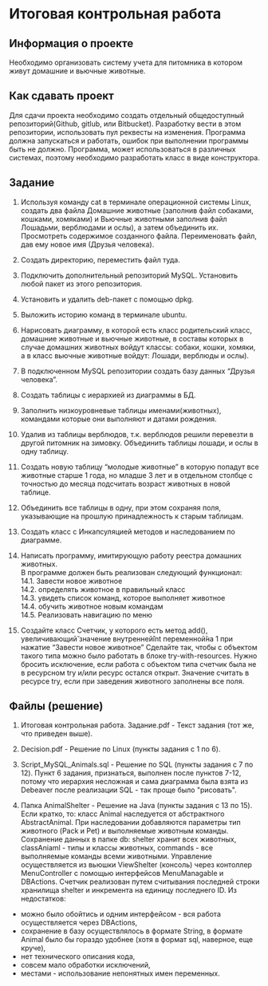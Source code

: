 # Итоговая контрольная работа

## Информация о проекте
Необходимо организовать систему учета для питомника в котором живут
домашние и вьючные животные.

## Как сдавать проект
Для сдачи проекта необходимо создать отдельный общедоступный
репозиторий(Github, gitlub, или Bitbucket). Разработку вести в этом
репозитории, использовать пул реквесты на изменения. Программа должна
запускаться и работать, ошибок при выполнении программы быть не должно.
Программа, может использоваться в различных системах, поэтому необходимо
разработать класс в виде конструктора.

## Задание
1. Используя команду cat в терминале операционной системы Linux, создать
два файла Домашние животные (заполнив файл собаками, кошками,
хомяками) и Вьючные животными заполнив файл Лошадьми, верблюдами и
ослы), а затем объединить их. Просмотреть содержимое созданного файла.
Переименовать файл, дав ему новое имя (Друзья человека).

2. Создать директорию, переместить файл туда.

3. Подключить дополнительный репозиторий MySQL. Установить любой пакет
из этого репозитория.

4. Установить и удалить deb-пакет с помощью dpkg.

5. Выложить историю команд в терминале ubuntu.

6. Нарисовать диаграмму, в которой есть класс родительский класс, домашние
животные и вьючные животные, в составы которых в случае домашних
животных войдут классы: собаки, кошки, хомяки, а в класс вьючные животные
войдут: Лошади, верблюды и ослы).

7. В подключенном MySQL репозитории создать базу данных “Друзья
человека”.

8. Создать таблицы с иерархией из диаграммы в БД.

9. Заполнить низкоуровневые таблицы именами(животных), командами
которые они выполняют и датами рождения.

10. Удалив из таблицы верблюдов, т.к. верблюдов решили перевезти в другой
питомник на зимовку. Объединить таблицы лошади, и ослы в одну таблицу.

11. Создать новую таблицу “молодые животные” в которую попадут все
животные старше 1 года, но младше 3 лет и в отдельном столбце с точностью
до месяца подсчитать возраст животных в новой таблице.

12. Объединить все таблицы в одну, при этом сохраняя поля, указывающие на
прошлую принадлежность к старым таблицам.

13. Создать класс с Инкапсуляцией методов и наследованием по диаграмме.

14. Написать программу, имитирующую работу реестра домашних животных.  
В программе должен быть реализован следующий функционал:  
    14.1. Завести новое животное  
    14.2. определять животное в правильный класс  
    14.3. увидеть список команд, которое выполняет животное  
    14.4. обучить животное новым командам  
    14.5. Реализовать навигацию по меню

15. Создайте класс Счетчик, у которого есть метод add(), увеличивающий̆
значение внутренней̆int переменной̆на 1 при нажатие “Завести новое
животное” Сделайте так, чтобы с объектом такого типа можно было работать в
блоке try-with-resources. Нужно бросить исключение, если работа с объектом
типа счетчик была не в ресурсном try и/или ресурс остался открыт. Значение
считать в ресурсе try, если при заведения животного заполнены все поля.

## Файлы (решение)

1. Итоговая контрольная работа. Задание.pdf - Текст задания (тот же, что приведен выше).

2. Decision.pdf - Решение по Linux (пункты задания с 1 по 6). 

3. Script_MySQL_Animals.sql - Решение по SQL (пункты задания с 7 по 12). Пункт 6 задания, признаться, выполнен после пунктов 7-12, потому что иерархия несложная и сама диаграмма была взята из Debeaver после реализации SQL - так проще было "рисовать".

4. Папка AnimalShelter - Решение на Java (пункты задания с 13 по 15). Если кратко, то: класс Animal наследуется от абстрактного AbstractAnimal. При наследовании добавляются параметры тип животного (Pack и Pet) и выполняемые животным команды. Сохранение данных в папке db: shelter хранит всех животных, classAniaml - типы и классы животных, commands - все выполняемые команды всеми животными. Управление осуществляется из вьюшки ViewShelter (консоль) через контоллер MenuController с помощью интерфейсов MenuManagable и DBActions. Счетчик реализован путем считывания последней строки хранилища shelter и инкремента на единицу последнего ID. 
Из недостатков: 
- можно было обойтись и одним интерфейсом - вся работа осуществляется через DBActions, 
- сохранение в базу осуществлялось в формате String, в формате Animal было бы гораздо удобнее (хотя в формат sql, наверное, еще круче),
- нет технического описания кода, 
- совсем мало обработки исключений, 
- местами - использование непонятных имен переменных.

